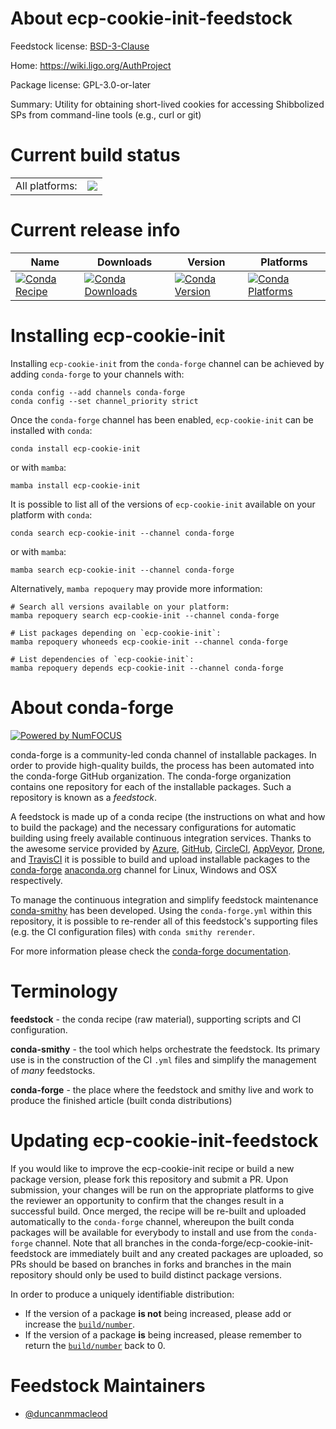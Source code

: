 About ecp-cookie-init-feedstock
===============================

Feedstock license: [BSD-3-Clause](https://github.com/conda-forge/ecp-cookie-init-feedstock/blob/main/LICENSE.txt)

Home: https://wiki.ligo.org/AuthProject

Package license: GPL-3.0-or-later

Summary: Utility for obtaining short-lived cookies for accessing Shibbolized SPs from command-line tools (e.g., curl or git)

Current build status
====================


<table><tr><td>All platforms:</td>
    <td>
      <a href="https://dev.azure.com/conda-forge/feedstock-builds/_build/latest?definitionId=11742&branchName=main">
        <img src="https://dev.azure.com/conda-forge/feedstock-builds/_apis/build/status/ecp-cookie-init-feedstock?branchName=main">
      </a>
    </td>
  </tr>
</table>

Current release info
====================

| Name | Downloads | Version | Platforms |
| --- | --- | --- | --- |
| [![Conda Recipe](https://img.shields.io/badge/recipe-ecp--cookie--init-green.svg)](https://anaconda.org/conda-forge/ecp-cookie-init) | [![Conda Downloads](https://img.shields.io/conda/dn/conda-forge/ecp-cookie-init.svg)](https://anaconda.org/conda-forge/ecp-cookie-init) | [![Conda Version](https://img.shields.io/conda/vn/conda-forge/ecp-cookie-init.svg)](https://anaconda.org/conda-forge/ecp-cookie-init) | [![Conda Platforms](https://img.shields.io/conda/pn/conda-forge/ecp-cookie-init.svg)](https://anaconda.org/conda-forge/ecp-cookie-init) |

Installing ecp-cookie-init
==========================

Installing `ecp-cookie-init` from the `conda-forge` channel can be achieved by adding `conda-forge` to your channels with:

```
conda config --add channels conda-forge
conda config --set channel_priority strict
```

Once the `conda-forge` channel has been enabled, `ecp-cookie-init` can be installed with `conda`:

```
conda install ecp-cookie-init
```

or with `mamba`:

```
mamba install ecp-cookie-init
```

It is possible to list all of the versions of `ecp-cookie-init` available on your platform with `conda`:

```
conda search ecp-cookie-init --channel conda-forge
```

or with `mamba`:

```
mamba search ecp-cookie-init --channel conda-forge
```

Alternatively, `mamba repoquery` may provide more information:

```
# Search all versions available on your platform:
mamba repoquery search ecp-cookie-init --channel conda-forge

# List packages depending on `ecp-cookie-init`:
mamba repoquery whoneeds ecp-cookie-init --channel conda-forge

# List dependencies of `ecp-cookie-init`:
mamba repoquery depends ecp-cookie-init --channel conda-forge
```


About conda-forge
=================

[![Powered by
NumFOCUS](https://img.shields.io/badge/powered%20by-NumFOCUS-orange.svg?style=flat&colorA=E1523D&colorB=007D8A)](https://numfocus.org)

conda-forge is a community-led conda channel of installable packages.
In order to provide high-quality builds, the process has been automated into the
conda-forge GitHub organization. The conda-forge organization contains one repository
for each of the installable packages. Such a repository is known as a *feedstock*.

A feedstock is made up of a conda recipe (the instructions on what and how to build
the package) and the necessary configurations for automatic building using freely
available continuous integration services. Thanks to the awesome service provided by
[Azure](https://azure.microsoft.com/en-us/services/devops/), [GitHub](https://github.com/),
[CircleCI](https://circleci.com/), [AppVeyor](https://www.appveyor.com/),
[Drone](https://cloud.drone.io/welcome), and [TravisCI](https://travis-ci.com/)
it is possible to build and upload installable packages to the
[conda-forge](https://anaconda.org/conda-forge) [anaconda.org](https://anaconda.org/)
channel for Linux, Windows and OSX respectively.

To manage the continuous integration and simplify feedstock maintenance
[conda-smithy](https://github.com/conda-forge/conda-smithy) has been developed.
Using the ``conda-forge.yml`` within this repository, it is possible to re-render all of
this feedstock's supporting files (e.g. the CI configuration files) with ``conda smithy rerender``.

For more information please check the [conda-forge documentation](https://conda-forge.org/docs/).

Terminology
===========

**feedstock** - the conda recipe (raw material), supporting scripts and CI configuration.

**conda-smithy** - the tool which helps orchestrate the feedstock.
                   Its primary use is in the construction of the CI ``.yml`` files
                   and simplify the management of *many* feedstocks.

**conda-forge** - the place where the feedstock and smithy live and work to
                  produce the finished article (built conda distributions)


Updating ecp-cookie-init-feedstock
==================================

If you would like to improve the ecp-cookie-init recipe or build a new
package version, please fork this repository and submit a PR. Upon submission,
your changes will be run on the appropriate platforms to give the reviewer an
opportunity to confirm that the changes result in a successful build. Once
merged, the recipe will be re-built and uploaded automatically to the
`conda-forge` channel, whereupon the built conda packages will be available for
everybody to install and use from the `conda-forge` channel.
Note that all branches in the conda-forge/ecp-cookie-init-feedstock are
immediately built and any created packages are uploaded, so PRs should be based
on branches in forks and branches in the main repository should only be used to
build distinct package versions.

In order to produce a uniquely identifiable distribution:
 * If the version of a package **is not** being increased, please add or increase
   the [``build/number``](https://docs.conda.io/projects/conda-build/en/latest/resources/define-metadata.html#build-number-and-string).
 * If the version of a package **is** being increased, please remember to return
   the [``build/number``](https://docs.conda.io/projects/conda-build/en/latest/resources/define-metadata.html#build-number-and-string)
   back to 0.

Feedstock Maintainers
=====================

* [@duncanmmacleod](https://github.com/duncanmmacleod/)

